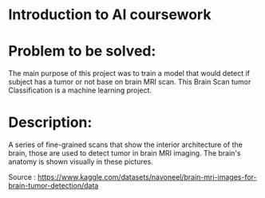 # Introduction to AI coursework

# Problem to be solved:
The main purpose of this project was to train a model that would detect if subject has a tumor or
not base on brain MRI scan. This Brain Scan tumor Classification is a machine learning project.

# Description:

A series of fine-grained scans that show the interior architecture of the brain, those are used
to detect tumor in brain MRI imaging. The brain's anatomy is shown visually in these pictures.

Source : https://www.kaggle.com/datasets/navoneel/brain-mri-images-for-brain-tumor-detection/data
